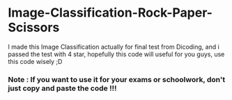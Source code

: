 # Image-Classification-Rock-Paper-Scissors
I made this Image Classification actually for final test from Dicoding, and i passed the test with 4 star, hopefully this code will useful for you guys, use this code wisely ;D

### Note : If you want to use it for your exams or schoolwork, don't just copy and paste the code !!!
